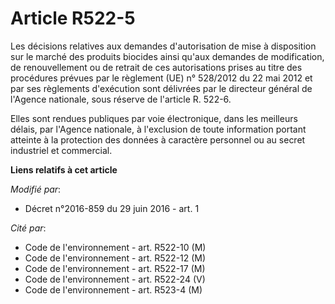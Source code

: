# Article R522-5

Les décisions relatives aux demandes d'autorisation de mise à disposition sur le marché des produits biocides ainsi qu'aux
demandes de modification, de renouvellement ou de retrait de ces autorisations prises au titre des procédures prévues par le
règlement (UE) n° 528/2012 du 22 mai 2012 et par ses règlements d'exécution sont délivrées par le directeur général de
l'Agence nationale, sous réserve de l'article R. 522-6.

Elles sont rendues publiques par voie électronique, dans les meilleurs délais, par l'Agence nationale, à l'exclusion de toute
information portant atteinte à la protection des données à caractère personnel ou au secret industriel et commercial.

**Liens relatifs à cet article**

_Modifié par_:

  - Décret n°2016-859 du 29 juin 2016 - art. 1

_Cité par_:

  - Code de l'environnement - art. R522-10 (M)
  - Code de l'environnement - art. R522-12 (M)
  - Code de l'environnement - art. R522-17 (M)
  - Code de l'environnement - art. R522-24 (V)
  - Code de l'environnement - art. R523-4 (M)
